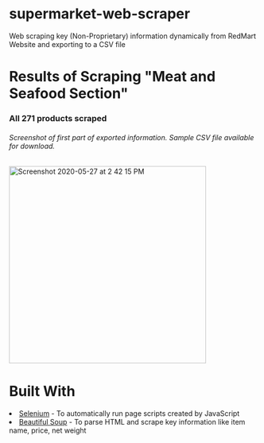# supermarket-web-scraper
Web scraping key (Non-Proprietary) information dynamically from RedMart Website and exporting to a CSV file

# Results of Scraping "Meat and Seafood Section"
<h3> All 271 products scraped </h3>
<h6> Screenshot of first part of exported information. Sample CSV file available for download. </h6>
<img width="396" alt="Screenshot 2020-05-27 at 2 42 15 PM" src="https://user-images.githubusercontent.com/54027136/82986386-51d0dd00-a028-11ea-95c3-89d449193bd7.png">

# Built With 
<li>
    <a href="https://www.selenium.dev/" rel="nofollow">Selenium</a>
    - To automatically run page scripts created by JavaScript
</li>
<li>
  <a href="https://www.crummy.com/software/BeautifulSoup/bs4/doc/" rel="nofollow">Beautiful Soup</a>
    - To parse HTML and scrape key information like item name, price, net weight
</li>

